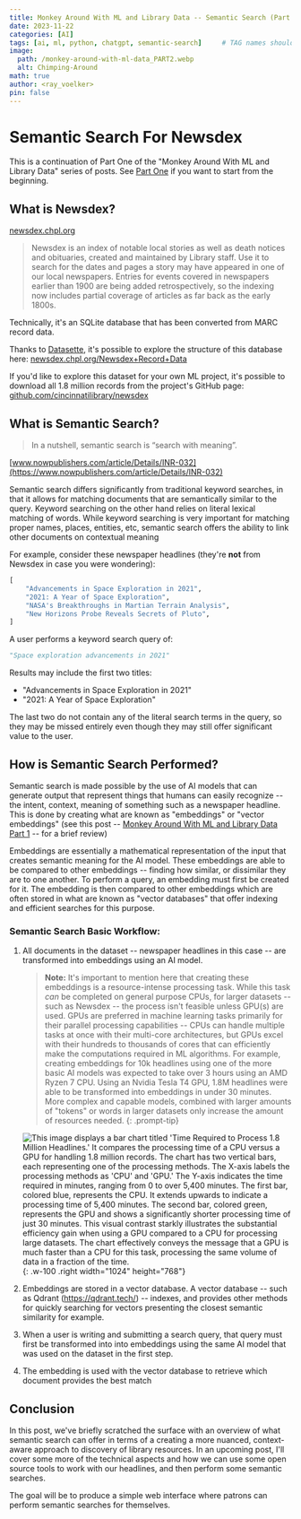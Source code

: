 ```yaml
---
title: Monkey Around With ML and Library Data -- Semantic Search (Part 2)
date: 2023-11-22
categories: [AI]
tags: [ai, ml, python, chatgpt, semantic-search]     # TAG names should always be lowercase
image:
  path: /monkey-around-with-ml-data_PART2.webp
  alt: Chimping-Around
math: true
author: <ray_voelker>
pin: false
---
```


# Semantic Search For Newsdex

This is a continuation of Part One of the "Monkey Around With ML and Library Data" series of posts. See [Part One](/blog/posts/monkey-around-with-ml/) if you want to start from the beginning.

## What is Newsdex?

[newsdex.chpl.org](https://newsdex.chpl.org/)

> Newsdex is an index of notable local stories as well as death notices and obituaries, created and maintained by Library staff. Use it to search for the dates and pages a story may have appeared in one of our local newspapers. Entries for events covered in newspapers earlier than 1900 are being added retrospectively, so the indexing now includes partial coverage of articles as far back as the early 1800s. 

Technically, it's an SQLite database that has been converted from MARC record data.

Thanks to [Datasette](https://datasette.io/), it's possible to explore the structure of this database here: [newsdex.chpl.org/Newsdex+Record+Data](https://newsdex.chpl.org/Newsdex+Record+Data)

If you'd like to explore this dataset for your own ML project, it's possible to download all 1.8 million records from the project's GitHub page: [github.com/cincinnatilibrary/newsdex](https://github.com/cincinnatilibrary/newsdex)

## What is Semantic Search?

> In a nutshell, semantic search is “search with meaning”. 

[www.nowpublishers.com/article/Details/INR-032](https://www.nowpublishers.com/article/Details/INR-032)

Semantic search differs significantly from traditional keyword searches, in that it allows for matching documents that are semantically similar to the query. Keyword searching on the other hand relies on literal lexical matching of words. While keyword searching is very important for matching proper names, places, entities, etc, semantic search offers the ability to link other documents on contextual meaning

For example, consider these newspaper headlines (they're **not** from Newsdex in case you were wondering):

```python
[
    "Advancements in Space Exploration in 2021",
    "2021: A Year of Space Exploration",
    "NASA's Breakthroughs in Martian Terrain Analysis",
    "New Horizons Probe Reveals Secrets of Pluto",
]
```
A user performs a keyword search query of:

```python
"Space exploration advancements in 2021"
```

Results may include the first two titles:
- "Advancements in Space Exploration in 2021" 
- "2021: A Year of Space Exploration"

The last two do not contain any of the literal search terms in the query, so they may be missed entirely even though they may still offer significant value to the user.

## How is Semantic Search Performed?

Semantic search is made possible by the use of AI models that can generate output that represent things that humans can easily recognize -- the intent, context, meaning of something such as a newspaper headline. This is done by creating what are known as "embeddings" or "vector embeddings" (see this post -- [Monkey Around With ML and Library Data Part 1](/blog/posts/monkey-around-with-ml/) -- for a brief review)  

Embeddings are essentially a mathematical representation of the input that creates semantic meaning for the AI model. These embeddings are able to be compared to other embeddings -- finding how similar, or dissimilar they are to one another. To perform a query, an embedding must first be created for it. The embedding is then compared to other embeddings which are often stored in what are known as "vector databases" that offer indexing and efficient searches for this purpose.

### Semantic Search Basic Workflow:

1. All documents in the dataset -- newspaper headlines in this case -- are transformed into embeddings using an AI model. 

    > **Note:** It's important to mention here that creating these embeddings is a resource-intense processing task. While this task *can* be completed on general purpose CPUs, for larger datasets -- such as Newsdex -- the process isn't feasible unless GPU(s) are used. GPUs are preferred in machine learning tasks primarily for their parallel processing capabilities -- CPUs can handle multiple tasks at once with their multi-core architectures, but GPUs excel with their hundreds to thousands of cores that can efficiently make the computations required in ML algorithms. For example, creating embeddings for 10k headlines using one of the more basic AI models was expected to take over 3 hours using an AMD Ryzen 7 CPU. Using an Nvidia Tesla T4 GPU, 1.8M headlines were able to be transformed into embeddings in under 30 minutes. More complex and capable models, combined with larger amounts of "tokens" or words in larger datasets only increase the amount of resources needed.
    {: .prompt-tip}

    ![This image displays a bar chart titled 'Time Required to Process 1.8 Million Headlines.' It compares the processing time of a CPU versus a GPU for handling 1.8 million records. The chart has two vertical bars, each representing one of the processing methods. The X-axis labels the processing methods as 'CPU' and 'GPU.' The Y-axis indicates the time required in minutes, ranging from 0 to over 5,400 minutes. The first bar, colored blue, represents the CPU. It extends upwards to indicate a processing time of 5,400 minutes. The second bar, colored green, represents the GPU and shows a significantly shorter processing time of just 30 minutes. This visual contrast starkly illustrates the substantial efficiency gain when using a GPU compared to a CPU for processing large datasets. The chart effectively conveys the message that a GPU is much faster than a CPU for this task, processing the same volume of data in a fraction of the time.](/time-to-process-1_8million_records.png "time to process 1.8M records"){: .w-100 .right width="1024" height="768"}
    
2. Embeddings are stored in a vector database. A vector database -- such as Qdrant (https://qdrant.tech/) -- indexes, and provides other methods for quickly searching for vectors presenting the closest semantic similarity for example.

3. When a user is writing and submitting a search query, that query must first be transformed into into embeddings using the same AI model that was used on the dataset in the first step.

4. The embedding is used with the vector database to retrieve which document provides the best match 

## Conclusion

In this post, we've briefly scratched the surface with an overview of what semantic search can offer in terms of a creating a more nuanced, context-aware approach to discovery of library resources. In an upcoming post, I'll cover some more of the technical aspects and how we can use some open source tools to work with our headlines, and then perform some semantic searches. 

The goal will be to produce a simple web interface where patrons can perform semantic searches for themselves.